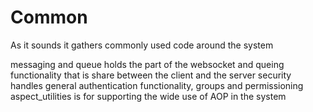# Common

As it sounds it gathers commonly used code around the system

messaging and queue holds the part of the websocket and queing functionality that is share between the client and the server 
security handles general authentication functionality, groups and permissioning
aspect_utilities is for supporting the wide use of AOP in the system
